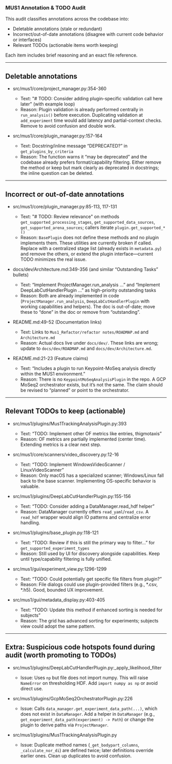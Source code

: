 ### MUS1 Annotation & TODO Audit

This audit classifies annotations across the codebase into:
- Deletable annotations (stale or redundant)
- Incorrect/out-of-date annotations (disagree with current code behavior or interfaces)
- Relevant TODOs (actionable items worth keeping)

Each item includes brief reasoning and an exact file reference.

---

## Deletable annotations

- src/mus1/core/project_manager.py:354-360
  - Text: "# TODO: Consider adding plugin-specific validation call here later" (with example loop)
  - Reason: Plugin validation is already performed centrally in `run_analysis()` before execution. Duplicating validation at `add_experiment` time would add latency and partial-context checks. Remove to avoid confusion and double work.

- src/mus1/core/plugin_manager.py:157-164
  - Text: Docstring/inline message “DEPRECATED?” in `get_plugins_by_criteria`
  - Reason: The function warns it “may be deprecated” and the codebase already prefers format/capability filtering. Either remove the method or keep but mark clearly as deprecated in docstrings; the inline question can be deleted.

---

## Incorrect or out-of-date annotations

- src/mus1/core/plugin_manager.py:85-113, 117-131
  - Text: "# TODO: Review relevance" on methods `get_supported_processing_stages`, `get_supported_data_sources`, `get_supported_arena_sources`; callers iterate `plugin.get_supported_*()`
  - Reason: `BasePlugin` does not define these methods and no plugin implements them. These utilities are currently broken if called. Replace with a centralized stage list (already exists in `metadata.py`) and remove the others, or extend the plugin interface—current TODO minimizes the real issue.

- docs/dev/Architecture.md:349-356 (and similar “Outstanding Tasks” bullets)
  - Text: “Implement ProjectManager.run_analysis …” and “Implement DeepLabCutHandlerPlugin …” as high-priority outstanding tasks
  - Reason: Both are already implemented in code (`ProjectManager.run_analysis`, `DeepLabCutHandlerPlugin` with working capabilities and helpers). The doc is out-of-date; move these to “done” in the doc or remove from “outstanding”.

- README.md:49-52 (Documentation links)
  - Text: Links to `Mus1_Refactor/refactor notes/ROADMAP.md` and `Architecture.md`
  - Reason: Actual docs live under `docs/dev/`. These links are wrong; update to `docs/dev/ROADMAP.md` and `docs/dev/Architecture.md`.

- README.md:21-23 (Feature claims)
  - Text: “Includes a plugin to run Keypoint-MoSeq analysis directly within the MUS1 environment.”
  - Reason: There is no `KeypointMoSeqAnalysisPlugin` in the repo. A GCP MoSeq2 orchestrator exists, but it’s not the same. The claim should be revised to “planned” or point to the orchestrator.

---

## Relevant TODOs to keep (actionable)

- src/mus1/plugins/Mus1TrackingAnalysisPlugin.py:393
  - Text: “TODO: Implement other OF metrics like entries, thigmotaxis”
  - Reason: OF metrics are partially implemented (center time). Extending metrics is a clear next step.

- src/mus1/core/scanners/video_discovery.py:12-16
  - Text: “TODO: Implement WindowsVideoScanner / LinuxVideoScanner”
  - Reason: Only macOS has a specialized scanner; Windows/Linux fall back to the base scanner. Implementing OS-specific behavior is valuable.

- src/mus1/plugins/DeepLabCutHandlerPlugin.py:155-156
  - Text: “TODO: Consider adding a DataManager.read_hdf helper”
  - Reason: DataManager currently offers `read_yaml`/`read_csv`. A `read_hdf` wrapper would align IO patterns and centralize error handling.

- src/mus1/plugins/base_plugin.py:118-121
  - Text: “TODO: Review if this is still the primary way to filter…” for `get_supported_experiment_types`
  - Reason: Still used by UI for discovery alongside capabilities. Keep until type/capability filtering is fully unified.

- src/mus1/gui/experiment_view.py:1296-1299
  - Text: “TODO: Could potentially get specific file filters from plugin?”
  - Reason: File dialogs could use plugin-provided filters (e.g., *.csv, *.h5). Good, bounded UX improvement.

- src/mus1/gui/metadata_display.py:403-405
  - Text: “TODO: Update this method if enhanced sorting is needed for subjects”
  - Reason: The grid has advanced sorting for experiments; subjects view could adopt the same pattern.

---

## Extra: Suspicious code hotspots found during audit (worth promoting to TODOs)

- src/mus1/plugins/DeepLabCutHandlerPlugin.py:_apply_likelihood_filter
  - Issue: Uses `np` but file does not import numpy. This will raise `NameError` on thresholding HDF. Add `import numpy as np` or avoid direct use.

- src/mus1/plugins/GcpMoSeq2OrchestratorPlugin.py:226
  - Issue: Calls `data_manager.get_experiment_data_path(...)`, which does not exist in `DataManager`. Add a helper in `DataManager` (e.g., `get_experiment_data_path(experiment) -> Path`) or change the plugin to derive paths via `ProjectManager`.

- src/mus1/plugins/Mus1TrackingAnalysisPlugin.py
  - Issue: Duplicate method names (`_get_bodypart_columns`, `_calculate_nor_di`) are defined twice; later definitions override earlier ones. Clean up duplicates to avoid confusion.